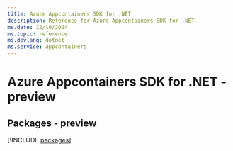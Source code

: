 ```yaml
---
title: Azure Appcontainers SDK for .NET
description: Reference for Azure Appcontainers SDK for .NET
ms.date: 12/10/2024
ms.topic: reference
ms.devlang: dotnet
ms.service: appcontainers
---
```

# Azure Appcontainers SDK for .NET - preview
## Packages - preview
[!INCLUDE [packages](appcontainers-index.md)]